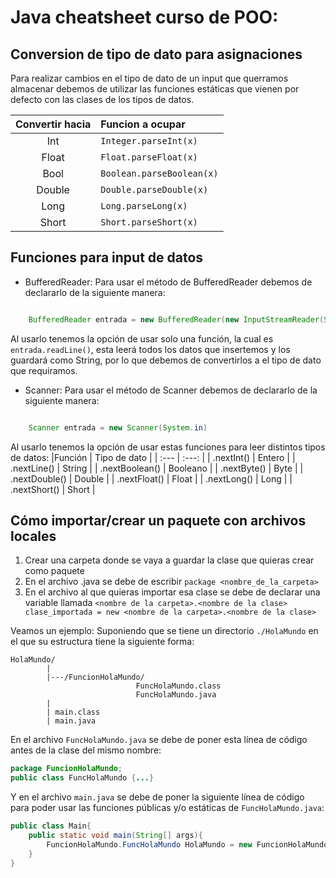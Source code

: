 # Java cheatsheet curso de POO:

## Conversion de tipo de dato para asignaciones
Para realizar cambios en el tipo de dato de un input que querramos almacenar debemos de utilizar las funciones estáticas que vienen por defecto con las clases de los tipos de datos. 

| Convertir hacia | Funcion a ocupar|
| :---: |:---|
|Int| `Integer.parseInt(x)`|
| Float | `Float.parseFloat(x)`|
| Bool | `Boolean.parseBoolean(x)` |
| Double | `Double.parseDouble(x)` |
| Long | `Long.parseLong(x)`|
| Short | `Short.parseShort(x)` |


## Funciones para input de datos
* BufferedReader: Para usar el método de BufferedReader debemos de declararlo de la siguiente manera: 
```java

    BufferedReader entrada = new BufferedReader(new InputStreamReader(System.in))

```
Al usarlo tenemos la opción de usar solo una función, la cual es `entrada.readLine()`, esta leerá todos los datos que insertemos y los guardará como String, por lo que debemos de convertirlos a el tipo de dato que requiramos.


* Scanner: Para usar el método de Scanner debemos de declararlo de la siguiente manera: 
```java

    Scanner entrada = new Scanner(System.in)

```
Al usarlo tenemos la opción de usar estas funciones para leer distintos tipos de datos: 
|Función | Tipo de dato |
| :--- | :---: |
| .nextInt() | Entero  |
| .nextLine() | String |
| .nextBoolean() | Booleano |
| .nextByte() | Byte |
| .nextDouble() | Double |
| .nextFloat() | Float |
| .nextLong() | Long |
| .nextShort() | Short |

## Cómo importar/crear un paquete con archivos locales
1. Crear una carpeta donde se vaya a guardar la clase que quieras crear como paquete
1. En el archivo .java se debe de escribir `package <nombre_de_la_carpeta>`
1. En el archivo al que quieras importar esa clase se debe de declarar una variable llamada `<nombre de la carpeta>.<nombre de la clase> clase_importada = new <nombre de la carpeta>.<nombre de la clase>`

Veamos un ejemplo: 
Suponiendo que se tiene un directorio `./HolaMundo` en el que su estructura tiene la siguiente forma: 
```
HolaMundo/
        |
        |---/FuncionHolaMundo/
                            FuncHolaMundo.class
                            FuncHolaMundo.java
        |
        | main.class
        | main.java
```
En el archivo `FuncHolaMundo.java` se debe de poner esta línea de código antes de la clase del mismo nombre: 
```java
package FuncionHolaMundo;
public class FuncHolaMundo {...}
```
Y en el archivo `main.java` se debe de poner la siguiente línea de código para poder usar las funciones públicas y/o estáticas de `FuncHolaMundo.java`:
```java
public class Main{
    public static void main(String[] args){
        FuncionHolaMundo.FuncHolaMundo HolaMundo = new FuncionHolaMundo.FuncHolaMundo();
    }
}
```
